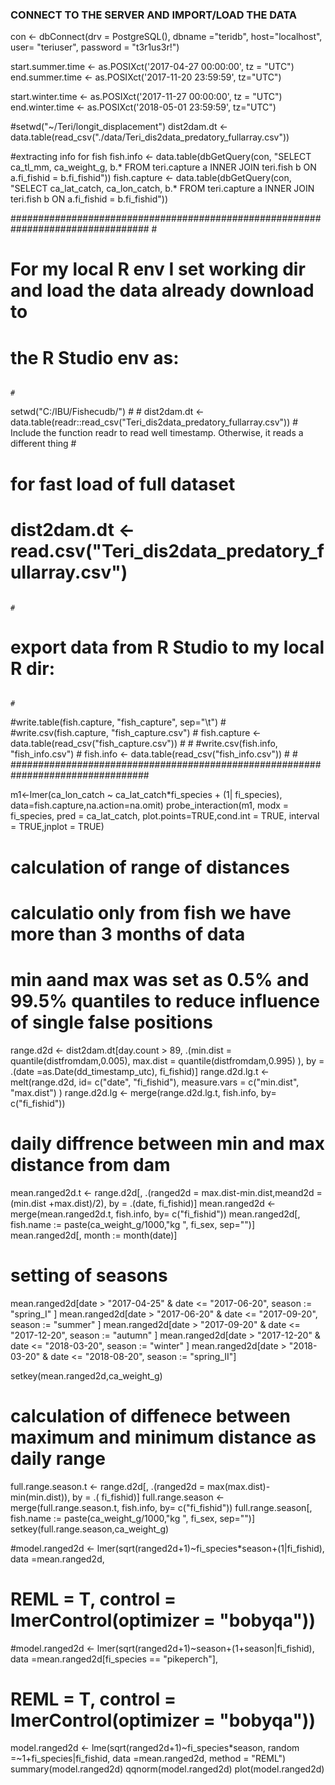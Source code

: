 
### CONNECT TO THE SERVER AND IMPORT/LOAD THE DATA


con <-  dbConnect(drv = PostgreSQL(), dbname ="teridb", host="localhost", user= "teriuser", password = "t3r1us3r!")

start.summer.time <- as.POSIXct('2017-04-27 00:00:00', tz = "UTC")
end.summer.time <-  as.POSIXct('2017-11-20 23:59:59', tz="UTC")

start.winter.time <- as.POSIXct('2017-11-27 00:00:00', tz = "UTC")
end.winter.time <-  as.POSIXct('2018-05-01 23:59:59', tz="UTC")

#setwd("~/Teri/longit_displacement")
dist2dam.dt <- data.table(read_csv("./data/Teri_dis2data_predatory_fullarray.csv"))

#extracting info for fish
fish.info <- data.table(dbGetQuery(con, "SELECT ca_tl_mm, ca_weight_g, b.* FROM teri.capture a INNER JOIN teri.fish b ON a.fi_fishid = b.fi_fishid"))
fish.capture <- data.table(dbGetQuery(con, "SELECT ca_lat_catch, ca_lon_catch, b.* FROM teri.capture a INNER JOIN teri.fish b ON a.fi_fishid = b.fi_fishid"))


#################################################################################
                                                                                #
# For my local R env I set working dir and load the data already download to
# the R Studio env as:                                                          #
                                                                                #
setwd("C:/IBU/Fishecudb/")                                                      #
                                                                                #
dist2dam.dt <- data.table(readr::read_csv("Teri_dis2data_predatory_fullarray.csv"))    # Include the function readr to read well timestamp. Otherwise, it reads a different thing
                                                                                #
# for fast load of full dataset                                                 #
# dist2dam.dt <- read.csv("Teri_dis2data_predatory_fullarray.csv")              #
                                                                                #
# export data from R Studio to my local R dir:                                  #
                                                                                #
#write.table(fish.capture, "fish_capture", sep="\t")                            #
#write.csv(fish.capture, "fish_capture.csv")                                    #
fish.capture <- data.table(read_csv("fish_capture.csv"))                        #
                                                                                #
#write.csv(fish.info, "fish_info.csv")                                          #
fish.info <- data.table(read_csv("fish_info.csv"))                              #
                                                                                #
#################################################################################


m1<-lmer(ca_lon_catch ~ ca_lat_catch*fi_species + (1| fi_species), data=fish.capture,na.action=na.omit)
probe_interaction(m1, modx  = fi_species, pred = ca_lat_catch, plot.points=TRUE,cond.int = TRUE, interval = TRUE,jnplot = TRUE)


# calculation of range of distances
# calculatio only from fish we have more than 3 months of data
# min aand max was set as 0.5% and 99.5% quantiles to reduce influence of single false positions
range.d2d <- dist2dam.dt[day.count > 89, .(min.dist = quantile(distfromdam,0.005), max.dist = quantile(distfromdam,0.995) ), by = .(date =as.Date(dd_timestamp_utc), fi_fishid)]
range.d2d.lg.t <- melt(range.d2d, id= c("date", "fi_fishid"), measure.vars = c("min.dist",  "max.dist") )
range.d2d.lg <- merge(range.d2d.lg.t, fish.info, by= c("fi_fishid"))

# daily diffrence between min and max distance from dam ####
mean.ranged2d.t <- range.d2d[, .(ranged2d = max.dist-min.dist,meand2d = (min.dist +max.dist)/2), by = .(date, fi_fishid)]
mean.ranged2d <- merge(mean.ranged2d.t, fish.info, by= c("fi_fishid"))
mean.ranged2d[, fish.name := paste(ca_weight_g/1000,"kg ", fi_sex, sep="")]
mean.ranged2d[, month := month(date)]


# setting of seasons
mean.ranged2d[date > "2017-04-25" & date <= "2017-06-20", season := "spring_I" ]
mean.ranged2d[date > "2017-06-20" & date <= "2017-09-20", season := "summer" ]
mean.ranged2d[date > "2017-09-20" & date <= "2017-12-20", season := "autumn" ]
mean.ranged2d[date > "2017-12-20" & date <= "2018-03-20", season := "winter" ]
mean.ranged2d[date > "2018-03-20" & date <= "2018-08-20", season := "spring_II"]

setkey(mean.ranged2d,ca_weight_g)


# calculation of diffenece between maximum and minimum distance as daily range
full.range.season.t <-  range.d2d[, .(ranged2d = max(max.dist)-min(min.dist)), by = .( fi_fishid)]
full.range.season <- merge(full.range.season.t, fish.info, by= c("fi_fishid"))
full.range.season[, fish.name := paste(ca_weight_g/1000,"kg ", fi_sex, sep="")]
setkey(full.range.season,ca_weight_g)


#model.ranged2d <- lmer(sqrt(ranged2d+1)~fi_species*season+(1|fi_fishid), data =mean.ranged2d,
#                       REML = T, control = lmerControl(optimizer = "bobyqa"))

#model.ranged2d <- lmer(sqrt(ranged2d+1)~season+(1+season|fi_fishid), data =mean.ranged2d[fi_species == "pikeperch"],
#                       REML = T, control = lmerControl(optimizer = "bobyqa"))

model.ranged2d <- lme(sqrt(ranged2d+1)~fi_species*season, random =~1+fi_species|fi_fishid, data =mean.ranged2d, method = "REML")
summary(model.ranged2d)
qqnorm(model.ranged2d)
plot(model.ranged2d)

